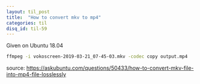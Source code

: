 ```yaml
---
layout: til_post
title:  "How to convert mkv to mp4"
categories: til
disq_id: til-59
---
```


Given on Ubuntu 18.04

```bash
ffmpeg -i vokoscreen-2019-03-21_07-45-03.mkv -codec copy output.mp4
```

source:
<https://askubuntu.com/questions/50433/how-to-convert-mkv-file-into-mp4-file-losslessly>

